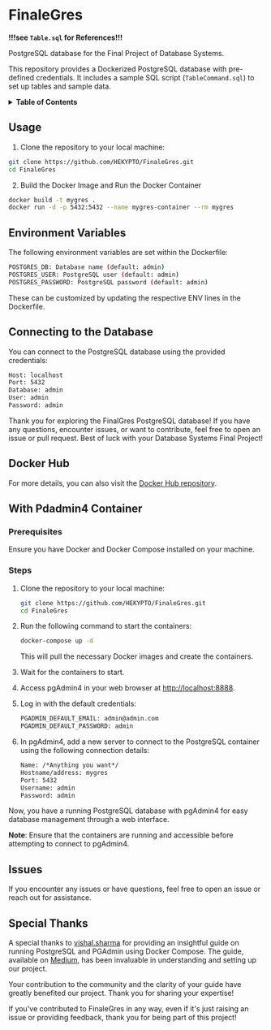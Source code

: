 # FinaleGres

**!!!see `Table.sql` for References!!!**

PostgreSQL database for the Final Project of Database Systems.

This repository provides a Dockerized PostgreSQL database with pre-defined credentials. It includes a sample SQL script (`TableCommand.sql`) to set up tables and sample data.


<details>
  <summary><strong>Table of Contents</strong></summary>

- [FinaleGres](#finalegres)
  - [Usage](#usage)
  - [Environment Variables](#environment-variables)
  - [Connecting to the Database](#connecting-to-the-database)
  - [Docker Hub](#docker-hub)
  - [With Pdadmin4 Container](#with-pdadmin4-container)
    - [Prerequisites](#prerequisites)
    - [Steps](#steps)
  - [Issues](#issues)
  - [Special Thanks](#special-thanks)

</details>


## Usage
1. Clone the repository to your local machine:
```bash
git clone https://github.com/HEKYPTO/FinaleGres.git
cd FinaleGres
```
2. Build the Docker Image and Run the Docker Container

```bash
docker build -t mygres .
docker run -d -p 5432:5432 --name mygres-container --rm mygres
```

## Environment Variables

The following environment variables are set within the Dockerfile:

```bash
POSTGRES_DB: Database name (default: admin)
POSTGRES_USER: PostgreSQL user (default: admin)
POSTGRES_PASSWORD: PostgreSQL password (default: admin)
```
These can be customized by updating the respective ENV lines in the Dockerfile.

## Connecting to the Database
You can connect to the PostgreSQL database using the provided credentials:

```txt
Host: localhost
Port: 5432
Database: admin
User: admin
Password: admin
```

Thank you for exploring the FinalGres PostgreSQL database! If you have any questions, encounter issues, or want to contribute, feel free to open an issue or pull request. Best of luck with your Database Systems Final Project!

## Docker Hub
For more details, you can also visit the [Docker Hub repository](https://hub.docker.com/repository/docker/tsunnami/finalegres/general).

## With Pdadmin4 Container

### Prerequisites

Ensure you have Docker and Docker Compose installed on your machine.

### Steps

1. Clone the repository to your local machine:

    ```bash
    git clone https://github.com/HEKYPTO/FinaleGres.git
    cd FinaleGres
    ```

2. Run the following command to start the containers:

    ```bash
    docker-compose up -d
    ```

    This will pull the necessary Docker images and create the containers.

3. Wait for the containers to start.

4. Access pgAdmin4 in your web browser at [http://localhost:8888](http://localhost:8888).

5. Log in with the default credentials:

    ```txt
    PGADMIN_DEFAULT_EMAIL: admin@admin.com
    PGADMIN_DEFAULT_PASSWORD: admin
    ```

6. In pgAdmin4, add a new server to connect to the PostgreSQL container using the following connection details:

    ```txt
    Name: /*Anything you want*/
    Hostname/address: mygres
    Port: 5432
    Username: admin
    Password: admin
    ```

Now, you have a running PostgreSQL database with pgAdmin4 for easy database management through a web interface.

**Note**: Ensure that the containers are running and accessible before attempting to connect to pgAdmin4.

## Issues
If you encounter any issues or have questions, feel free to open an issue or reach out for assistance.

## Special Thanks

A special thanks to [vishal.sharma](https://medium.com/@vishal.sharma.) for providing an insightful guide on running PostgreSQL and PGAdmin using Docker Compose. The guide, available on [Medium](https://medium.com/@vishal.sharma./run-postgresql-and-pgadmin-using-docker-compose-34120618bcf9), has been invaluable in understanding and setting up our project.

Your contribution to the community and the clarity of your guide have greatly benefited our project. Thank you for sharing your expertise!

If you've contributed to FinaleGres in any way, even if it's just raising an issue or providing feedback, thank you for being part of this project!
